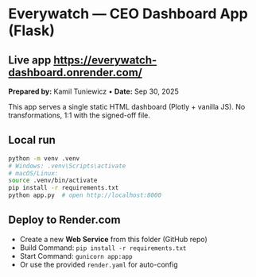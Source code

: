 # Everywatch — CEO Dashboard App (Flask)
## Live app https://everywatch-dashboard.onrender.com/
**Prepared by:** Kamil Tuniewicz • **Date:** Sep 30, 2025

This app serves a single static HTML dashboard (Plotly + vanilla JS). No transformations, 1:1 with the signed-off file.

## Local run
```bash
python -m venv .venv
# Windows: .venv\Scripts\activate
# macOS/Linux:
source .venv/bin/activate
pip install -r requirements.txt
python app.py  # open http://localhost:8000
```

## Deploy to Render.com
- Create a new **Web Service** from this folder (GitHub repo)
- Build Command: `pip install -r requirements.txt`
- Start Command: `gunicorn app:app`
- Or use the provided `render.yaml` for auto-config

